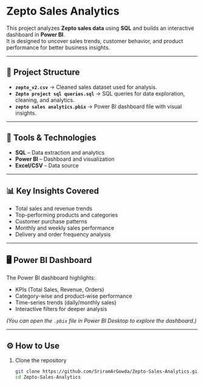 # Zepto Sales Analytics

This project analyzes **Zepto sales data** using **SQL** and builds an interactive dashboard in **Power BI**.  
It is designed to uncover sales trends, customer behavior, and product performance for better business insights.

---

## 📂 Project Structure

- **`zepto_v2.csv`** → Cleaned sales dataset used for analysis.  
- **`Zepto project sql queries.sql`** → SQL queries for data exploration, cleaning, and analytics.  
- **`zepto sales analytics.pbix`** → Power BI dashboard file with visual insights.  

---

## 🚀 Tools & Technologies

- **SQL** – Data extraction and analytics  
- **Power BI** – Dashboard and visualization  
- **Excel/CSV** – Data source  

---

## 📊 Key Insights Covered

- Total sales and revenue trends  
- Top-performing products and categories  
- Customer purchase patterns  
- Monthly and weekly sales performance  
- Delivery and order frequency analysis  

---

## 🖥️ Power BI Dashboard

The Power BI dashboard highlights:  
- KPIs (Total Sales, Revenue, Orders)  
- Category-wise and product-wise performance  
- Time-series trends (daily/monthly sales)  
- Interactive filters for deeper analysis  

*(You can open the `.pbix` file in Power BI Desktop to explore the dashboard.)*

---

## ⚙️ How to Use

1. Clone the repository  
   ```bash
   git clone https://github.com/SriramArGowda/Zepto-Sales-Analytics.git
   cd Zepto-Sales-Analytics
